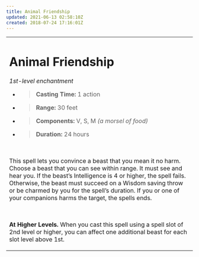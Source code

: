 ```yaml
---
title: Animal Friendship
updated: 2021-06-13 02:58:10Z
created: 2018-07-24 17:16:01Z
---
```


<table><tbody><tr class="odd"><td><h1 id="animal-friendship"><strong>Animal Friendship</strong></h1><p><em>1st-level enchantment</em></p><ul><li><blockquote><p><strong>Casting Time:</strong> 1 action</p></blockquote></li><li><blockquote><p><strong>Range:</strong> 30 feet</p></blockquote></li><li><blockquote><p><strong>Components:</strong> V, S, M <em>(a morsel of food)</em></p></blockquote></li><li><blockquote><p><strong>Duration:</strong> 24 hours</p></blockquote></li></ul><p> </p><p>This spell lets you convince a beast that you mean it no harm. Choose a beast that you can see within range. It must see and hear you. If the beast’s Intelligence is 4 or higher, the spell fails. Otherwise, the beast must succeed on a Wisdom saving throw or be charmed by you for the spell’s duration. If you or one of your companions harms the target, the spells ends.</p><p> </p><p><strong>At Higher Levels.</strong> When you cast this spell using a spell slot of 2nd level or higher, you can affect one additional beast for each slot level above 1st.</p></td></tr></tbody></table>